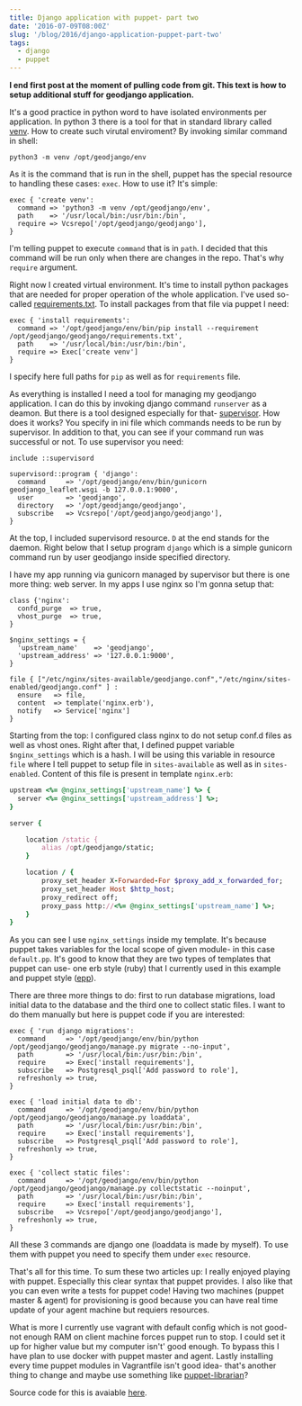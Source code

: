 ```yaml
---
title: Django application with puppet- part two
date: '2016-07-09T08:00Z'
slug: '/blog/2016/django-application-puppet-part-two'
tags:
  - django
  - puppet
---
```


**I end first post at the moment of pulling code from git. This text is
how to setup additional stuff for geodjango application.**

It's a good practice in python word to have isolated environments per
application. In python 3 there is a tool for that in standard library
called [venv](https://docs.python.org/3/library/venv.html). How to
create such virutal enviroment? By invoking similar command in shell:

```shell
python3 -m venv /opt/geodjango/env
```

As it is the command that is run in the shell, puppet has the special
resource to handling these cases: `exec`. How to use it? It's simple:

```puppet
exec { 'create venv':
  command => 'python3 -m venv /opt/geodjango/env',
  path    => '/usr/local/bin:/usr/bin:/bin',
  require => Vcsrepo['/opt/geodjango/geodjango'],
}
```

I'm telling puppet to execute `command` that is in `path`. I decided
that this command will be run only when there are changes in the repo.
That's why `require` argument.

Right now I created virtual environment. It's time to install python
packages that are needed for proper operation of the whole application.
I've used so-called
[requirements.txt](https://pip.readthedocs.io/en/1.1/requirements.html).
To install packages from that file via puppet I need:

```puppet
exec { 'install requirements':
  command => '/opt/geodjango/env/bin/pip install --requirement /opt/geodjango/geodjango/requirements.txt',
  path    => '/usr/local/bin:/usr/bin:/bin',
  require => Exec['create venv']
}
```

I specify here full paths for `pip` as well as for `requirements` file.

As everything is installed I need a tool for managing my geodjango
application. I can do this by invoking django command `runserver` as a
deamon. But there is a tool designed especially for that-
[supervisor](http://supervisord.org/). How does it works? You specify in
ini file which commands needs to be run by supervisor. In addition to
that, you can see if your command run was successful or not. To use
supervisor you need:

```puppet
include ::supervisord

supervisord::program { 'django':
  command     => '/opt/geodjango/env/bin/gunicorn geodjango_leaflet.wsgi -b 127.0.0.1:9000',
  user        => 'geodjango',
  directory   => '/opt/geodjango/geodjango',
  subscribe   => Vcsrepo['/opt/geodjango/geodjango'],
}
```

At the top, I included supervisord resource. `D` at the end stands for
the daemon. Right below that I setup program `django` which is a simple
gunicorn command run by user geodjango inside specified directory.

I have my app running via gunicorn managed by supervisor but there is
one more thing: web server. In my apps I use nginx so I'm gonna setup
that:

```puppet
class {'nginx':
  confd_purge  => true,
  vhost_purge  => true,
}

$nginx_settings = {
  'upstream_name'    => 'geodjango',
  'upstream_address' => '127.0.0.1:9000',
}

file { ["/etc/nginx/sites-available/geodjango.conf","/etc/nginx/sites-enabled/geodjango.conf" ] :
  ensure   => file,
  content  => template('nginx.erb'),
  notify   => Service['nginx']
}
```

Starting from the top: I configured class nginx to do not setup conf.d
files as well as vhost ones. Right after that, I defined puppet variable
`$nginx_settings` which is a hash. I will be using this variable in
resource `file` where I tell puppet to setup file in `sites-available`
as well as in `sites-enabled`. Content of this file is present in
template `nginx.erb`:

```ruby
upstream <%= @nginx_settings['upstream_name'] %> {
  server <%= @nginx_settings['upstream_address'] %>;
}

server {

    location /static {
        alias /opt/geodjango/static;
    }

    location / {
        proxy_set_header X-Forwarded-For $proxy_add_x_forwarded_for;
        proxy_set_header Host $http_host;
        proxy_redirect off;
        proxy_pass http://<%= @nginx_settings['upstream_name'] %>;
    }
}
```

As you can see I use `nginx_settings` inside my template. It's because
puppet takes variables for the local scope of given module- in this case
`default.pp`. It's good to know that they are two types of templates
that puppet can use- one erb style (ruby) that I currently used in this
example and puppet style
([epp](https://docs.puppet.com/puppet/latest/reference/lang_template_epp.html)).

There are three more things to do: first to run database migrations,
load initial data to the database and the third one to collect static
files. I want to do them manually but here is puppet code if you are
interested:

```puppet
exec { 'run django migrations':
  command     => '/opt/geodjango/env/bin/python /opt/geodjango/geodjango/manage.py migrate --no-input',
  path        => '/usr/local/bin:/usr/bin:/bin',
  require     => Exec['install requirements'],
  subscribe   => Postgresql_psql['Add password to role'],
  refreshonly => true,
}

exec { 'load initial data to db':
  command     => '/opt/geodjango/env/bin/python /opt/geodjango/geodjango/manage.py loaddata',
  path        => '/usr/local/bin:/usr/bin:/bin',
  require     => Exec['install requirements'],
  subscribe   => Postgresql_psql['Add password to role'],
  refreshonly => true,
}

exec { 'collect static files':
  command     => '/opt/geodjango/env/bin/python /opt/geodjango/geodjango/manage.py collectstatic --noinput',
  path        => '/usr/local/bin:/usr/bin:/bin',
  require     => Exec['install requirements'],
  subscribe   => Vcsrepo['/opt/geodjango/geodjango'],
  refreshonly => true,
}
```

All these 3 commands are django one (loaddata is made by myself). To use
them with puppet you need to specify them under `exec` resource.

That's all for this time. To sum these two articles up: I really enjoyed
playing with puppet. Especially this clear syntax that puppet provides.
I also like that you can even write a tests for puppet code! Having two
machines (puppet master & agent) for provisioning is good because you
can have real time update of your agent machine but requiers resources.

What is more I currently use vagrant with default config which is not
good- not enough RAM on client machine forces puppet run to stop. I
could set it up for higher value but my computer isn't' good enough. To
bypass this I have plan to use docker with puppet master and agent.
Lastly installing every time puppet modules in Vagrantfile isn't good
idea- that's another thing to change and maybe use something like
[puppet-librarian](http://librarian-puppet.com/)?

Source code for this is avaiable
[here](https://github.com/krzysztofzuraw/vagrant-puppet).
